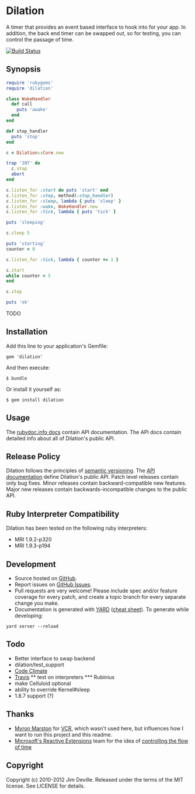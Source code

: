 # Dilation

A timer that provides an event based interface to hook into for your app. In addition, the back end timer can be swapped out, so for testing, you can control the passage of time.  

[![Build Status](https://secure.travis-ci.org/jredville/dilation.png)](http://travis-ci.org/jredville/dilation)

## Synopsis

``` ruby
require 'rubygems'
require 'dilation'

class WakeHandler
  def call
    puts 'awake'
  end
end

def stop_handler
  puts 'stop'
end

c = Dilation::Core.new

trap 'INT' do
  c.stop
  abort
end

c.listen_for :start do puts 'start' end
c.listen_for :stop, method(:stop_handler)
c.listen_for :sleep, lambda { puts 'sleep' }
c.listen_for :wake, WakeHandler.new
c.listen_for :tick, lambda { puts 'tick' }

puts 'sleeping'

c.sleep 5

puts 'starting'
counter = 0

c.listen_for :tick, lambda { counter += 1 }

c.start
while counter < 5
end

c.stop

puts 'ok'
```

TODO

## Installation

Add this line to your application's Gemfile:

    gem 'dilation'

And then execute:

    $ bundle

Or install it yourself as:

    $ gem install dilation

## Usage

The [rubydoc.info docs](http://rubydoc.info/gems/dilation/frames) contain
API documentation. The API docs contain detailed info about all of Dilation's public API.

## Release Policy

Dilation follows the principles of [semantic versioning](http://semver.org/).
The [API documentation](http://rubydoc.info/gems/dilation/frames) define
Dilation's public API.  Patch level releases contain only bug fixes.  Minor
releases contain backward-compatible new features.  Major new releases
contain backwards-incompatible changes to the public API.

## Ruby Interpreter Compatibility

Dilation has been tested on the following ruby interpreters:

* MRI 1.9.2-p320
* MRI 1.9.3-p194

## Development

* Source hosted on [GitHub](http://github.com/jredville/dilation).
* Report issues on [GitHub Issues](http://github.com/jredville/dilation/issues).
* Pull requests are very welcome! Please include spec and/or feature coverage for every patch,
  and create a topic branch for every separate change you make.
* Documentation is generated with [YARD](http://yardoc.org/) ([cheat sheet](http://cheat.errtheblog.com/s/yard/)).
  To generate while developing:

```
yard server --reload
```

## Todo

* Better interface to swap backend
* dilation/test_support
* [Code Climate](http://codeclimate.com)
* [Travis](http://travis-ci.org/)
** test on interpreters
*** Rubinius
* make Celluloid optional
* ability to override Kernel#sleep
* 1.8.7 support (?)

## Thanks

* [Myron Marston](http://github.com/myronmarston) for [VCR](http://github.com/myronmarston/vcr), which wasn't used here, but influences how I want to run this project and this readme.
* [Microsoft's Reactive Extensions](http://msdn.microsoft.com/en-us/data/gg577609.aspx) team for the idea of [controlling the flow of time](http://channel9.msdn.com/Shows/Going+Deep/Wes-Dyer-and-Jeffrey-Van-Gogh-Inside-Rx-Virtual-Time)

## Copyright

Copyright (c) 2010-2012 Jim Deville. Released under the terms of the
MIT license. See LICENSE for details.

